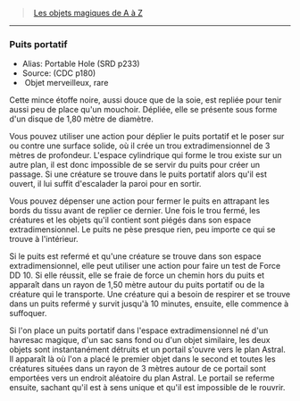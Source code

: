 ﻿> [Les objets magiques de A à Z](hd_magicitems_az_les_objets_magiques_de_a_a_z.md)

---

### Puits portatif

- Alias: Portable Hole (SRD p233)
- Source: (CDC p180)
-  Objet merveilleux, rare

Cette mince étoffe noire, aussi douce que de la soie, est repliée pour tenir aussi peu de place qu'un mouchoir. Dépliée, elle se présente sous forme d'un disque de 1,80 mètre de diamètre.

Vous pouvez utiliser une action pour déplier le puits portatif et le poser sur ou contre une surface solide, où il crée un trou extradimensionnel de 3 mètres de profondeur. L'espace cylindrique qui forme le trou existe sur un autre plan, il est donc impossible de se servir du puits pour créer un passage. Si une créature se trouve dans le puits portatif alors qu'il est ouvert, il lui suffit d'escalader la paroi pour en sortir.

Vous pouvez dépenser une action pour fermer le puits en attrapant les bords du tissu avant de replier ce dernier. Une fois le trou fermé, les créatures et les objets qu'il contient sont piégés dans son espace extradimensionnel. Le puits ne pèse presque rien, peu importe ce qui se trouve à l'intérieur.

Si le puits est refermé et qu'une créature se trouve dans son espace extradimensionnel, elle peut utiliser une action pour faire un test de Force DD 10. Si elle réussit, elle se fraie de force un chemin hors du puits et apparaît dans un rayon de 1,50 mètre autour du puits portatif ou de la créature qui le transporte. Une créature qui a besoin de respirer et se trouve dans un puits refermé y survit jusqu'à 10 minutes, ensuite, elle commence à suffoquer.

Si l'on place un puits portatif dans l'espace extradimensionnel né d'un havresac magique, d'un sac sans fond ou d'un objet similaire, les deux objets sont instantanément détruits et un portail s'ouvre vers le plan Astral. Il apparaît là où l'on a placé le premier objet dans le second et toutes les créatures situées dans un rayon de 3 mètres autour de ce portail sont emportées vers un endroit aléatoire du plan Astral. Le portail se referme ensuite, sachant qu'il est à sens unique et qu'il est impossible de le rouvrir.

